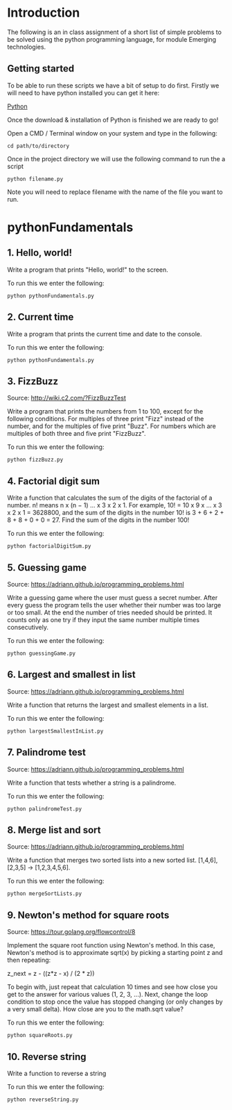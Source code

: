 # Introduction
The following is an in class assignment of a short list of simple problems to be solved using the python programming language, for module Emerging technologies. 

## Getting started

To be able to run these scripts we have a bit of setup to do first. Firstly we will need to have python installed you can get it here:

[Python](https://www.python.org/downloads/)

Once the download & installation of Python is finished we are ready to go!

Open a CMD / Terminal window on your system and type in the following:

```cd path/to/directory```

Once in the project directory we will use the following command to run the a script

```python filename.py```

Note you will need to replace filename with the name of the file you want to run.

# pythonFundamentals

## 1. Hello, world!

Write a program that prints "Hello, world!" to the screen.

To run this we enter the following:

```python pythonFundamentals.py```

## 2. Current time

Write a program that prints the current time and date to the console.

To run this we enter the following:

```python pythonFundamentals.py```

## 3. FizzBuzz

Source: http://wiki.c2.com/?FizzBuzzTest

Write a program that prints the numbers from 1 to 100, except for the following conditions. For multiples of three print "Fizz" instead of the number, and for the multiples of five print "Buzz". For numbers which are multiples of both three and five print "FizzBuzz".

To run this we enter the following:

```python fizzBuzz.py```

## 4. Factorial digit sum

Write a function that calculates the sum of the digits of the factorial of a number. n! means n x (n − 1) ... x 3 x 2 x 1. For example, 10! = 10 x 9 x ... x 3 x 2 x 1 = 3628800, and the sum of the digits in the number 10! is 3 + 6 + 2 + 8 + 8 + 0 + 0 = 27. Find the sum of the digits in the number 100!

To run this we enter the following:

```python factorialDigitSum.py```

## 5. Guessing game

Source: https://adriann.github.io/programming_problems.html

Write a guessing game where the user must guess a secret number. After every guess the program tells the user whether their number was too large or too small. At the end the number of tries needed should be printed. It counts only as one try if they input the same number multiple times consecutively.

To run this we enter the following:

```python guessingGame.py```


## 6. Largest and smallest in list

Source: https://adriann.github.io/programming_problems.html

Write a function that returns the largest and smallest elements in a list.

To run this we enter the following:

```python largestSmallestInList.py```


## 7. Palindrome test

Source: https://adriann.github.io/programming_problems.html

Write a function that tests whether a string is a palindrome.

To run this we enter the following:

```python palindromeTest.py```


## 8. Merge list and sort

Source: https://adriann.github.io/programming_problems.html

Write a function that merges two sorted lists into a new sorted list. [1,4,6],[2,3,5] → [1,2,3,4,5,6].

To run this we enter the following:

```python mergeSortLists.py```


## 9. Newton's method for square roots

Source: https://tour.golang.org/flowcontrol/8

Implement the square root function using Newton's method. In this case, Newton's method is to approximate sqrt(x) by picking a starting point z and then repeating:

z_next = z - ((z*z - x) / (2 * z))

To begin with, just repeat that calculation 10 times and see how close you get to the answer for various values (1, 2, 3, ...). Next, change the loop condition to stop once the value has stopped changing (or only changes by a very small delta). How close are you to the math.sqrt value?

To run this we enter the following:

```python squareRoots.py```

## 10. Reverse string

Write a function to reverse a string

To run this we enter the following:

```python reverseString.py```


